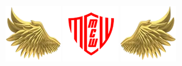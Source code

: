 <p align="center">
<img height="150" width="150" src="https://github.com/chira0001/chira0001/blob/main/Resources/left.webp">
  <img height="150" width="150" src="https://github.com/chira0001/chira0001/blob/main/Resources/MyLogo.png">
<img height="150" width="150" src="https://github.com/chira0001/chira0001/blob/main/Resources/right.webp">
</p>

